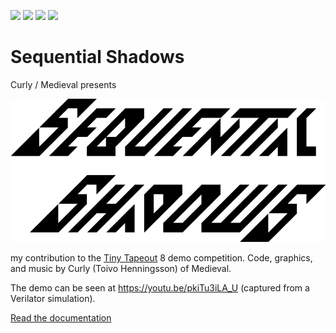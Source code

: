 ![](../../workflows/gds/badge.svg) ![](../../workflows/docs/badge.svg) ![](../../workflows/test/badge.svg) ![](../../workflows/fpga/badge.svg)

Sequential Shadows
==================
Curly / Medieval presents

![Sequential Shadows logo](docs/sequential-shadows.png)

my contribution to the [Tiny Tapeout](https://tinytapeout.com/) 8 demo competition.
Code, graphics, and music by Curly (Toivo Henningsson) of Medieval.

The demo can be seen at https://youtu.be/pkiTu3iLA_U (captured from a Verilator simulation).

[Read the documentation](docs/info.md)

